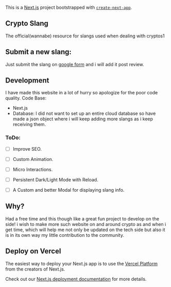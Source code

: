 This is a [Next.js](https://nextjs.org/) project bootstrapped with [`create-next-app`](https://github.com/vercel/next.js/tree/canary/packages/create-next-app).

## Crypto Slang

The official(wannabe) resource for slangs used when dealing with cryptos1

## Submit a new slang:
Just submit the slang on [google form](https://forms.gle/hjYEWGzacgLwhXcK8) and i will add it post review.


## Development
I have made this website in a lot of hurry so apologize for the poor code quality.
Code Base:
- Next.js
- Database: I did not want to set up an entire cloud database so have made a json object where i will keep adding more slangs as i keep receiving them.

### ToDo:
- [ ] Improve SEO.
- [ ] Custom Animation.
- [ ] Micro Interactions.
- [ ] Persistent Dark/Light Mode with Reload.
- [ ] A Custom and better Modal for displaying slang info.


## Why?
Had a free time and this though like a great fun project to develop on the side! i wish to make more such website on and around crypto as and when i get time, which will help me not only be updated on the tech side but also it is in its own way my little contribution to the community.

## Deploy on Vercel

The easiest way to deploy your Next.js app is to use the [Vercel Platform](https://vercel.com/new?utm_medium=default-template&filter=next.js&utm_source=create-next-app&utm_campaign=create-next-app-readme) from the creators of Next.js.

Check out our [Next.js deployment documentation](https://nextjs.org/docs/deployment) for more details.
